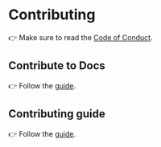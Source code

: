 # Contributing

👉 Make sure to read the [Code of Conduct](https://github.com/alibaba/sealer/blob/main/code-of-conduct.md).

## Contribute to Docs

👉 Follow the [guide](https://github.com/alibaba/sealer/issues/628).

## Contributing guide

👉 Follow the [guide](https://github.com/alibaba/sealer/blob/main/CONTRIBUTING.md).
